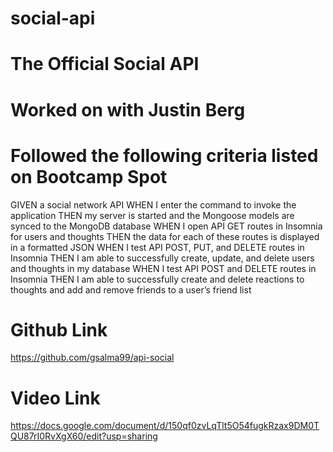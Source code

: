 # social-api

# The Official Social API

# Worked on with Justin Berg 

# Followed the following criteria listed on Bootcamp Spot

GIVEN a social network API
WHEN I enter the command to invoke the application
THEN my server is started and the Mongoose models are synced to the MongoDB database
WHEN I open API GET routes in Insomnia for users and thoughts
THEN the data for each of these routes is displayed in a formatted JSON
WHEN I test API POST, PUT, and DELETE routes in Insomnia
THEN I am able to successfully create, update, and delete users and thoughts in my database
WHEN I test API POST and DELETE routes in Insomnia
THEN I am able to successfully create and delete reactions to thoughts and add and remove friends to a user’s friend list

# Github Link

https://github.com/gsalma99/api-social

# Video Link 

https://docs.google.com/document/d/150qf0zvLqTlt5O54fugkRzax9DM0TQU87rI0RvXgX60/edit?usp=sharing






